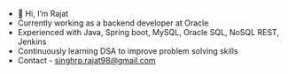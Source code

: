 - 👋 Hi, I’m Rajat
- Currently working as a backend developer at Oracle
- Experienced with Java, Spring boot, MySQL, Oracle SQL, NoSQL REST, Jenkins
- Continuously learning DSA to improve problem solving skills
- Contact - singhrp.rajat98@gmail.com
